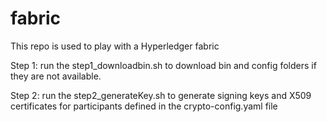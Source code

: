 # fabric
This repo is used to play with a Hyperledger fabric

Step 1: run the step1_downloadbin.sh to download bin and config folders if they are not available.

Step 2: run the step2_generateKey.sh to generate signing keys and X509 certificates for participants defined in the crypto-config.yaml file
